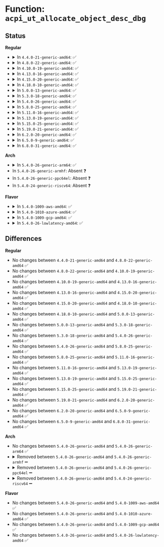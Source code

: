 # Function: <code>acpi_ut_allocate_object_desc_dbg</code>

## Status
<b>Regular</b>
<ul>
<li>
<details>
<summary>In <code>4.4.0-21-generic-amd64</code>: ✅</summary>

```c
void * acpi_ut_allocate_object_desc_dbg(const char * module_name, u32 line_number, u32 component_id)
```

```json
{
  "name": "acpi_ut_allocate_object_desc_dbg",
  "collision_type": "Unique Global",
  "inline_type": "No",
  "funcs": [
    {
      "addr": 18446744071583732136,
      "name": "acpi_ut_allocate_object_desc_dbg",
      "external": true,
      "loc": "drivers/acpi/acpica/utobject.c:382",
      "file": "drivers/acpi/acpica/utobject.c",
      "inline": "seen, unknown",
      "caller_inline": [],
      "caller_func": [
        "drivers/acpi/acpica/utobject.c:acpi_ut_create_internal_object_dbg",
        "drivers/acpi/acpica/utobject.c:acpi_ut_create_internal_object_dbg"
      ]
    }
  ],
  "symbols": [
    {
      "addr": 18446744071583732136,
      "name": "acpi_ut_allocate_object_desc_dbg",
      "section": ".text",
      "bind": "STB_GLOBAL",
      "size": 115
    }
  ]
}
```
</details>
</li>
<li>
<details>
<summary>In <code>4.8.0-22-generic-amd64</code>: ✅</summary>

```c
void * acpi_ut_allocate_object_desc_dbg(const char * module_name, u32 line_number, u32 component_id)
```

```json
{
  "name": "acpi_ut_allocate_object_desc_dbg",
  "collision_type": "Unique Global",
  "inline_type": "No",
  "funcs": [
    {
      "addr": 18446744071584056382,
      "name": "acpi_ut_allocate_object_desc_dbg",
      "external": true,
      "loc": "drivers/acpi/acpica/utobject.c:384",
      "file": "drivers/acpi/acpica/utobject.c",
      "inline": "seen, unknown",
      "caller_inline": [],
      "caller_func": [
        "drivers/acpi/acpica/utobject.c:acpi_ut_create_internal_object_dbg",
        "drivers/acpi/acpica/utobject.c:acpi_ut_create_internal_object_dbg"
      ]
    }
  ],
  "symbols": [
    {
      "addr": 18446744071584056382,
      "name": "acpi_ut_allocate_object_desc_dbg",
      "section": ".text",
      "bind": "STB_GLOBAL",
      "size": 115
    }
  ]
}
```
</details>
</li>
<li>
<details>
<summary>In <code>4.10.0-19-generic-amd64</code>: ✅</summary>

```c
void * acpi_ut_allocate_object_desc_dbg(const char * module_name, u32 line_number, u32 component_id)
```

```json
{
  "name": "acpi_ut_allocate_object_desc_dbg",
  "collision_type": "Unique Global",
  "inline_type": "No",
  "funcs": [
    {
      "addr": 18446744071584198220,
      "name": "acpi_ut_allocate_object_desc_dbg",
      "external": true,
      "loc": "drivers/acpi/acpica/utobject.c:384",
      "file": "drivers/acpi/acpica/utobject.c",
      "inline": "seen, unknown",
      "caller_inline": [],
      "caller_func": [
        "drivers/acpi/acpica/utobject.c:acpi_ut_create_internal_object_dbg",
        "drivers/acpi/acpica/utobject.c:acpi_ut_create_internal_object_dbg"
      ]
    }
  ],
  "symbols": [
    {
      "addr": 18446744071584198220,
      "name": "acpi_ut_allocate_object_desc_dbg",
      "section": ".text",
      "bind": "STB_GLOBAL",
      "size": 115
    }
  ]
}
```
</details>
</li>
<li>
<details>
<summary>In <code>4.13.0-16-generic-amd64</code>: ✅</summary>

```c
void * acpi_ut_allocate_object_desc_dbg(const char * module_name, u32 line_number, u32 component_id)
```

```json
{
  "name": "acpi_ut_allocate_object_desc_dbg",
  "collision_type": "Unique Global",
  "inline_type": "No",
  "funcs": [
    {
      "addr": 18446744071584265831,
      "name": "acpi_ut_allocate_object_desc_dbg",
      "external": true,
      "loc": "drivers/acpi/acpica/utobject.c:384",
      "file": "drivers/acpi/acpica/utobject.c",
      "inline": "seen, unknown",
      "caller_inline": [],
      "caller_func": [
        "drivers/acpi/acpica/utobject.c:acpi_ut_create_internal_object_dbg",
        "drivers/acpi/acpica/utobject.c:acpi_ut_create_internal_object_dbg"
      ]
    }
  ],
  "symbols": [
    {
      "addr": 18446744071584265831,
      "name": "acpi_ut_allocate_object_desc_dbg",
      "section": ".text",
      "bind": "STB_GLOBAL",
      "size": 115
    }
  ]
}
```
</details>
</li>
<li>
<details>
<summary>In <code>4.15.0-20-generic-amd64</code>: ✅</summary>

```c
void * acpi_ut_allocate_object_desc_dbg(const char * module_name, u32 line_number, u32 component_id)
```

```json
{
  "name": "acpi_ut_allocate_object_desc_dbg",
  "collision_type": "Unique Global",
  "inline_type": "No",
  "funcs": [
    {
      "addr": 18446744071584634537,
      "name": "acpi_ut_allocate_object_desc_dbg",
      "external": true,
      "loc": "drivers/acpi/acpica/utobject.c:384",
      "file": "drivers/acpi/acpica/utobject.c",
      "inline": "seen, unknown",
      "caller_inline": [],
      "caller_func": [
        "drivers/acpi/acpica/utobject.c:acpi_ut_create_internal_object_dbg",
        "drivers/acpi/acpica/utobject.c:acpi_ut_create_internal_object_dbg"
      ]
    }
  ],
  "symbols": [
    {
      "addr": 18446744071584634537,
      "name": "acpi_ut_allocate_object_desc_dbg",
      "section": ".text",
      "bind": "STB_GLOBAL",
      "size": 268
    }
  ]
}
```
</details>
</li>
<li>
<details>
<summary>In <code>4.18.0-10-generic-amd64</code>: ✅</summary>

```c
void * acpi_ut_allocate_object_desc_dbg(const char * module_name, u32 line_number, u32 component_id)
```

```json
{
  "name": "acpi_ut_allocate_object_desc_dbg",
  "collision_type": "Unique Global",
  "inline_type": "No",
  "funcs": [
    {
      "addr": 18446744071584860255,
      "name": "acpi_ut_allocate_object_desc_dbg",
      "external": true,
      "loc": "drivers/acpi/acpica/utobject.c:352",
      "file": "drivers/acpi/acpica/utobject.c",
      "inline": "seen, unknown",
      "caller_inline": [],
      "caller_func": [
        "drivers/acpi/acpica/utobject.c:acpi_ut_create_internal_object_dbg",
        "drivers/acpi/acpica/utobject.c:acpi_ut_create_internal_object_dbg"
      ]
    }
  ],
  "symbols": [
    {
      "addr": 18446744071584860255,
      "name": "acpi_ut_allocate_object_desc_dbg",
      "section": ".text",
      "bind": "STB_GLOBAL",
      "size": 268
    }
  ]
}
```
</details>
</li>
<li>
<details>
<summary>In <code>5.0.0-13-generic-amd64</code>: ✅</summary>

```c
void * acpi_ut_allocate_object_desc_dbg(const char * module_name, u32 line_number, u32 component_id)
```

```json
{
  "name": "acpi_ut_allocate_object_desc_dbg",
  "collision_type": "Unique Global",
  "inline_type": "No",
  "funcs": [
    {
      "addr": 18446744071584963749,
      "name": "acpi_ut_allocate_object_desc_dbg",
      "external": true,
      "loc": "drivers/acpi/acpica/utobject.c:352",
      "file": "drivers/acpi/acpica/utobject.c",
      "inline": "seen, unknown",
      "caller_inline": [],
      "caller_func": [
        "drivers/acpi/acpica/utobject.c:acpi_ut_create_internal_object_dbg",
        "drivers/acpi/acpica/utobject.c:acpi_ut_create_internal_object_dbg"
      ]
    }
  ],
  "symbols": [
    {
      "addr": 18446744071584963749,
      "name": "acpi_ut_allocate_object_desc_dbg",
      "section": ".text",
      "bind": "STB_GLOBAL",
      "size": 268
    }
  ]
}
```
</details>
</li>
<li>
<details>
<summary>In <code>5.3.0-18-generic-amd64</code>: ✅</summary>

```c
void * acpi_ut_allocate_object_desc_dbg(const char * module_name, u32 line_number, u32 component_id)
```

```json
{
  "name": "acpi_ut_allocate_object_desc_dbg",
  "collision_type": "Unique Global",
  "inline_type": "No",
  "funcs": [
    {
      "addr": 18446744071585166919,
      "name": "acpi_ut_allocate_object_desc_dbg",
      "external": true,
      "loc": "drivers/acpi/acpica/utobject.c:352",
      "file": "drivers/acpi/acpica/utobject.c",
      "inline": "seen, unknown",
      "caller_inline": [],
      "caller_func": [
        "drivers/acpi/acpica/utobject.c:acpi_ut_create_internal_object_dbg",
        "drivers/acpi/acpica/utobject.c:acpi_ut_create_internal_object_dbg"
      ]
    }
  ],
  "symbols": [
    {
      "addr": 18446744071585166919,
      "name": "acpi_ut_allocate_object_desc_dbg",
      "section": ".text",
      "bind": "STB_GLOBAL",
      "size": 270
    }
  ]
}
```
</details>
</li>
<li>
<details>
<summary>In <code>5.4.0-26-generic-amd64</code>: ✅</summary>

```c
void * acpi_ut_allocate_object_desc_dbg(const char * module_name, u32 line_number, u32 component_id)
```

```json
{
  "name": "acpi_ut_allocate_object_desc_dbg",
  "collision_type": "Unique Global",
  "inline_type": "No",
  "funcs": [
    {
      "addr": 18446744071585303266,
      "name": "acpi_ut_allocate_object_desc_dbg",
      "external": true,
      "loc": "drivers/acpi/acpica/utobject.c:352",
      "file": "drivers/acpi/acpica/utobject.c",
      "inline": "seen, unknown",
      "caller_inline": [],
      "caller_func": [
        "drivers/acpi/acpica/utobject.c:acpi_ut_create_internal_object_dbg",
        "drivers/acpi/acpica/utobject.c:acpi_ut_create_internal_object_dbg"
      ]
    }
  ],
  "symbols": [
    {
      "addr": 18446744071585303266,
      "name": "acpi_ut_allocate_object_desc_dbg",
      "section": ".text",
      "bind": "STB_GLOBAL",
      "size": 270
    }
  ]
}
```
</details>
</li>
<li>
<details>
<summary>In <code>5.8.0-25-generic-amd64</code>: ✅</summary>

```c
void * acpi_ut_allocate_object_desc_dbg(const char * module_name, u32 line_number, u32 component_id)
```

```json
{
  "name": "acpi_ut_allocate_object_desc_dbg",
  "collision_type": "Unique Global",
  "inline_type": "No",
  "funcs": [
    {
      "addr": 18446744071586009995,
      "name": "acpi_ut_allocate_object_desc_dbg",
      "external": true,
      "loc": "drivers/acpi/acpica/utobject.c:352",
      "file": "drivers/acpi/acpica/utobject.c",
      "inline": "seen, unknown",
      "caller_inline": [],
      "caller_func": [
        "drivers/acpi/acpica/utobject.c:acpi_ut_create_internal_object_dbg",
        "drivers/acpi/acpica/utobject.c:acpi_ut_create_internal_object_dbg"
      ]
    }
  ],
  "symbols": [
    {
      "addr": 18446744071586009995,
      "name": "acpi_ut_allocate_object_desc_dbg",
      "section": ".text",
      "bind": "STB_GLOBAL",
      "size": 270
    }
  ]
}
```
</details>
</li>
<li>
<details>
<summary>In <code>5.11.0-16-generic-amd64</code>: ✅</summary>

```c
void * acpi_ut_allocate_object_desc_dbg(const char * module_name, u32 line_number, u32 component_id)
```

```json
{
  "name": "acpi_ut_allocate_object_desc_dbg",
  "collision_type": "Unique Global",
  "inline_type": "No",
  "funcs": [
    {
      "addr": 18446744071586132807,
      "name": "acpi_ut_allocate_object_desc_dbg",
      "external": true,
      "loc": "drivers/acpi/acpica/utobject.c:352",
      "file": "drivers/acpi/acpica/utobject.c",
      "inline": "seen, unknown",
      "caller_inline": [],
      "caller_func": [
        "drivers/acpi/acpica/utobject.c:acpi_ut_create_internal_object_dbg",
        "drivers/acpi/acpica/utobject.c:acpi_ut_create_internal_object_dbg"
      ]
    }
  ],
  "symbols": [
    {
      "addr": 18446744071586132807,
      "name": "acpi_ut_allocate_object_desc_dbg",
      "section": ".text",
      "bind": "STB_GLOBAL",
      "size": 270
    }
  ]
}
```
</details>
</li>
<li>
<details>
<summary>In <code>5.13.0-19-generic-amd64</code>: ✅</summary>

```c
void * acpi_ut_allocate_object_desc_dbg(const char * module_name, u32 line_number, u32 component_id)
```

```json
{
  "name": "acpi_ut_allocate_object_desc_dbg",
  "collision_type": "Unique Global",
  "inline_type": "No",
  "funcs": [
    {
      "addr": 18446744071586009350,
      "name": "acpi_ut_allocate_object_desc_dbg",
      "external": true,
      "loc": "drivers/acpi/acpica/utobject.c:352",
      "file": "drivers/acpi/acpica/utobject.c",
      "inline": "seen, unknown",
      "caller_inline": [],
      "caller_func": [
        "drivers/acpi/acpica/utobject.c:acpi_ut_create_internal_object_dbg",
        "drivers/acpi/acpica/utobject.c:acpi_ut_create_internal_object_dbg"
      ]
    }
  ],
  "symbols": [
    {
      "addr": 18446744071586009350,
      "name": "acpi_ut_allocate_object_desc_dbg",
      "section": ".text",
      "bind": "STB_GLOBAL",
      "size": 270
    }
  ]
}
```
</details>
</li>
<li>
<details>
<summary>In <code>5.15.0-25-generic-amd64</code>: ✅</summary>

```c
void * acpi_ut_allocate_object_desc_dbg(const char * module_name, u32 line_number, u32 component_id)
```

```json
{
  "name": "acpi_ut_allocate_object_desc_dbg",
  "collision_type": "Unique Global",
  "inline_type": "No",
  "funcs": [
    {
      "addr": 18446744071586499373,
      "name": "acpi_ut_allocate_object_desc_dbg",
      "external": true,
      "loc": "drivers/acpi/acpica/utobject.c:352",
      "file": "drivers/acpi/acpica/utobject.c",
      "inline": "seen, unknown",
      "caller_inline": [],
      "caller_func": [
        "drivers/acpi/acpica/utobject.c:acpi_ut_create_internal_object_dbg",
        "drivers/acpi/acpica/utobject.c:acpi_ut_create_internal_object_dbg"
      ]
    }
  ],
  "symbols": [
    {
      "addr": 18446744071586499373,
      "name": "acpi_ut_allocate_object_desc_dbg",
      "section": ".text",
      "bind": "STB_GLOBAL",
      "size": 270
    }
  ]
}
```
</details>
</li>
<li>
<details>
<summary>In <code>5.19.0-21-generic-amd64</code>: ✅</summary>

```c
void * acpi_ut_allocate_object_desc_dbg(const char * module_name, u32 line_number, u32 component_id)
```

```json
{
  "name": "acpi_ut_allocate_object_desc_dbg",
  "collision_type": "Unique Global",
  "inline_type": "No",
  "funcs": [
    {
      "addr": 18446744071587754563,
      "name": "acpi_ut_allocate_object_desc_dbg",
      "external": true,
      "loc": "drivers/acpi/acpica/utobject.c:352",
      "file": "drivers/acpi/acpica/utobject.c",
      "inline": "seen, unknown",
      "caller_inline": [],
      "caller_func": [
        "drivers/acpi/acpica/utobject.c:acpi_ut_create_internal_object_dbg",
        "drivers/acpi/acpica/utobject.c:acpi_ut_create_internal_object_dbg"
      ]
    }
  ],
  "symbols": [
    {
      "addr": 18446744071587754563,
      "name": "acpi_ut_allocate_object_desc_dbg",
      "section": ".text",
      "bind": "STB_GLOBAL",
      "size": 284
    }
  ]
}
```
</details>
</li>
<li>
<details>
<summary>In <code>6.2.0-20-generic-amd64</code>: ✅</summary>

```c
void * acpi_ut_allocate_object_desc_dbg(const char * module_name, u32 line_number, u32 component_id)
```

```json
{
  "name": "acpi_ut_allocate_object_desc_dbg",
  "collision_type": "Unique Global",
  "inline_type": "No",
  "funcs": [
    {
      "addr": 18446744071589081360,
      "name": "acpi_ut_allocate_object_desc_dbg",
      "external": true,
      "loc": "drivers/acpi/acpica/utobject.c:352",
      "file": "drivers/acpi/acpica/utobject.c",
      "inline": "seen, unknown",
      "caller_inline": [],
      "caller_func": [
        "drivers/acpi/acpica/utobject.c:acpi_ut_create_internal_object_dbg",
        "drivers/acpi/acpica/utobject.c:acpi_ut_create_internal_object_dbg"
      ]
    }
  ],
  "symbols": [
    {
      "addr": 18446744071589081360,
      "name": "acpi_ut_allocate_object_desc_dbg",
      "section": ".text",
      "bind": "STB_GLOBAL",
      "size": 295
    }
  ]
}
```
</details>
</li>
<li>
<details>
<summary>In <code>6.5.0-9-generic-amd64</code>: ✅</summary>

```c
void * acpi_ut_allocate_object_desc_dbg(const char * module_name, u32 line_number, u32 component_id)
```

```json
{
  "name": "acpi_ut_allocate_object_desc_dbg",
  "collision_type": "Unique Global",
  "inline_type": "No",
  "funcs": [
    {
      "addr": 18446744071589373104,
      "name": "acpi_ut_allocate_object_desc_dbg",
      "external": true,
      "loc": "drivers/acpi/acpica/utobject.c:352",
      "file": "drivers/acpi/acpica/utobject.c",
      "inline": "seen, unknown",
      "caller_inline": [],
      "caller_func": [
        "drivers/acpi/acpica/utobject.c:acpi_ut_create_internal_object_dbg",
        "drivers/acpi/acpica/utobject.c:acpi_ut_create_internal_object_dbg"
      ]
    }
  ],
  "symbols": [
    {
      "addr": 18446744071589373104,
      "name": "acpi_ut_allocate_object_desc_dbg",
      "section": ".text",
      "bind": "STB_GLOBAL",
      "size": 295
    }
  ]
}
```
</details>
</li>
<li>
<details>
<summary>In <code>6.8.0-31-generic-amd64</code>: ✅</summary>

```c
void * acpi_ut_allocate_object_desc_dbg(const char * module_name, u32 line_number, u32 component_id)
```

```json
{
  "name": "acpi_ut_allocate_object_desc_dbg",
  "collision_type": "Unique Global",
  "inline_type": "No",
  "funcs": [
    {
      "addr": 18446744071589680208,
      "name": "acpi_ut_allocate_object_desc_dbg",
      "external": true,
      "loc": "drivers/acpi/acpica/utobject.c:352",
      "file": "drivers/acpi/acpica/utobject.c",
      "inline": "seen, unknown",
      "caller_inline": [],
      "caller_func": [
        "drivers/acpi/acpica/utobject.c:acpi_ut_create_internal_object_dbg",
        "drivers/acpi/acpica/utobject.c:acpi_ut_create_internal_object_dbg"
      ]
    }
  ],
  "symbols": [
    {
      "addr": 18446744071589680208,
      "name": "acpi_ut_allocate_object_desc_dbg",
      "section": ".text",
      "bind": "STB_GLOBAL",
      "size": 295
    }
  ]
}
```
</details>
</li>
</ul>
<b>Arch</b>
<ul>
<li>
<details>
<summary>In <code>5.4.0-26-generic-arm64</code>: ✅</summary>

```c
void * acpi_ut_allocate_object_desc_dbg(const char * module_name, u32 line_number, u32 component_id)
```

```json
{
  "name": "acpi_ut_allocate_object_desc_dbg",
  "collision_type": "Unique Global",
  "inline_type": "No",
  "funcs": [
    {
      "addr": 18446603336497616288,
      "name": "acpi_ut_allocate_object_desc_dbg",
      "external": true,
      "loc": "drivers/acpi/acpica/utobject.c:352",
      "file": "drivers/acpi/acpica/utobject.c",
      "inline": "seen, unknown",
      "caller_inline": [],
      "caller_func": [
        "drivers/acpi/acpica/utobject.c:acpi_ut_create_internal_object_dbg",
        "drivers/acpi/acpica/utobject.c:acpi_ut_create_internal_object_dbg"
      ]
    }
  ],
  "symbols": [
    {
      "addr": 18446603336497616288,
      "name": "acpi_ut_allocate_object_desc_dbg",
      "section": ".text",
      "bind": "STB_GLOBAL",
      "size": 136
    }
  ]
}
```
</details>
</li>
<li>
In <code>5.4.0-26-generic-armhf</code>: Absent ❓
</li>
<li>
In <code>5.4.0-26-generic-ppc64el</code>: Absent ❓
</li>
<li>
In <code>5.4.0-24-generic-riscv64</code>: Absent ❓
</li>
</ul>
<b>Flavor</b>
<ul>
<li>
<details>
<summary>In <code>5.4.0-1009-aws-amd64</code>: ✅</summary>

```c
void * acpi_ut_allocate_object_desc_dbg(const char * module_name, u32 line_number, u32 component_id)
```

```json
{
  "name": "acpi_ut_allocate_object_desc_dbg",
  "collision_type": "Unique Global",
  "inline_type": "No",
  "funcs": [
    {
      "addr": 18446744071585137737,
      "name": "acpi_ut_allocate_object_desc_dbg",
      "external": true,
      "loc": "drivers/acpi/acpica/utobject.c:352",
      "file": "drivers/acpi/acpica/utobject.c",
      "inline": "seen, unknown",
      "caller_inline": [],
      "caller_func": [
        "drivers/acpi/acpica/utobject.c:acpi_ut_create_internal_object_dbg",
        "drivers/acpi/acpica/utobject.c:acpi_ut_create_internal_object_dbg"
      ]
    }
  ],
  "symbols": [
    {
      "addr": 18446744071585137737,
      "name": "acpi_ut_allocate_object_desc_dbg",
      "section": ".text",
      "bind": "STB_GLOBAL",
      "size": 117
    }
  ]
}
```
</details>
</li>
<li>
<details>
<summary>In <code>5.4.0-1010-azure-amd64</code>: ✅</summary>

```c
void * acpi_ut_allocate_object_desc_dbg(const char * module_name, u32 line_number, u32 component_id)
```

```json
{
  "name": "acpi_ut_allocate_object_desc_dbg",
  "collision_type": "Unique Global",
  "inline_type": "No",
  "funcs": [
    {
      "addr": 18446744071585052952,
      "name": "acpi_ut_allocate_object_desc_dbg",
      "external": true,
      "loc": "drivers/acpi/acpica/utobject.c:352",
      "file": "drivers/acpi/acpica/utobject.c",
      "inline": "seen, unknown",
      "caller_inline": [],
      "caller_func": [
        "drivers/acpi/acpica/utobject.c:acpi_ut_create_internal_object_dbg",
        "drivers/acpi/acpica/utobject.c:acpi_ut_create_internal_object_dbg"
      ]
    }
  ],
  "symbols": [
    {
      "addr": 18446744071585052952,
      "name": "acpi_ut_allocate_object_desc_dbg",
      "section": ".text",
      "bind": "STB_GLOBAL",
      "size": 107
    }
  ]
}
```
</details>
</li>
<li>
<details>
<summary>In <code>5.4.0-1009-gcp-amd64</code>: ✅</summary>

```c
void * acpi_ut_allocate_object_desc_dbg(const char * module_name, u32 line_number, u32 component_id)
```

```json
{
  "name": "acpi_ut_allocate_object_desc_dbg",
  "collision_type": "Unique Global",
  "inline_type": "No",
  "funcs": [
    {
      "addr": 18446744071585254850,
      "name": "acpi_ut_allocate_object_desc_dbg",
      "external": true,
      "loc": "drivers/acpi/acpica/utobject.c:352",
      "file": "drivers/acpi/acpica/utobject.c",
      "inline": "seen, unknown",
      "caller_inline": [],
      "caller_func": [
        "drivers/acpi/acpica/utobject.c:acpi_ut_create_internal_object_dbg",
        "drivers/acpi/acpica/utobject.c:acpi_ut_create_internal_object_dbg"
      ]
    }
  ],
  "symbols": [
    {
      "addr": 18446744071585254850,
      "name": "acpi_ut_allocate_object_desc_dbg",
      "section": ".text",
      "bind": "STB_GLOBAL",
      "size": 270
    }
  ]
}
```
</details>
</li>
<li>
<details>
<summary>In <code>5.4.0-26-lowlatency-amd64</code>: ✅</summary>

```c
void * acpi_ut_allocate_object_desc_dbg(const char * module_name, u32 line_number, u32 component_id)
```

```json
{
  "name": "acpi_ut_allocate_object_desc_dbg",
  "collision_type": "Unique Global",
  "inline_type": "No",
  "funcs": [
    {
      "addr": 18446744071585361010,
      "name": "acpi_ut_allocate_object_desc_dbg",
      "external": true,
      "loc": "drivers/acpi/acpica/utobject.c:352",
      "file": "drivers/acpi/acpica/utobject.c",
      "inline": "seen, unknown",
      "caller_inline": [],
      "caller_func": [
        "drivers/acpi/acpica/utobject.c:acpi_ut_create_internal_object_dbg",
        "drivers/acpi/acpica/utobject.c:acpi_ut_create_internal_object_dbg"
      ]
    }
  ],
  "symbols": [
    {
      "addr": 18446744071585361010,
      "name": "acpi_ut_allocate_object_desc_dbg",
      "section": ".text",
      "bind": "STB_GLOBAL",
      "size": 270
    }
  ]
}
```
</details>
</li>
</ul>

## Differences
<b>Regular</b>
<ul>
<li>
No changes between <code>4.4.0-21-generic-amd64</code> and <code>4.8.0-22-generic-amd64</code> ✅
</li>
<li>
No changes between <code>4.8.0-22-generic-amd64</code> and <code>4.10.0-19-generic-amd64</code> ✅
</li>
<li>
No changes between <code>4.10.0-19-generic-amd64</code> and <code>4.13.0-16-generic-amd64</code> ✅
</li>
<li>
No changes between <code>4.13.0-16-generic-amd64</code> and <code>4.15.0-20-generic-amd64</code> ✅
</li>
<li>
No changes between <code>4.15.0-20-generic-amd64</code> and <code>4.18.0-10-generic-amd64</code> ✅
</li>
<li>
No changes between <code>4.18.0-10-generic-amd64</code> and <code>5.0.0-13-generic-amd64</code> ✅
</li>
<li>
No changes between <code>5.0.0-13-generic-amd64</code> and <code>5.3.0-18-generic-amd64</code> ✅
</li>
<li>
No changes between <code>5.3.0-18-generic-amd64</code> and <code>5.4.0-26-generic-amd64</code> ✅
</li>
<li>
No changes between <code>5.4.0-26-generic-amd64</code> and <code>5.8.0-25-generic-amd64</code> ✅
</li>
<li>
No changes between <code>5.8.0-25-generic-amd64</code> and <code>5.11.0-16-generic-amd64</code> ✅
</li>
<li>
No changes between <code>5.11.0-16-generic-amd64</code> and <code>5.13.0-19-generic-amd64</code> ✅
</li>
<li>
No changes between <code>5.13.0-19-generic-amd64</code> and <code>5.15.0-25-generic-amd64</code> ✅
</li>
<li>
No changes between <code>5.15.0-25-generic-amd64</code> and <code>5.19.0-21-generic-amd64</code> ✅
</li>
<li>
No changes between <code>5.19.0-21-generic-amd64</code> and <code>6.2.0-20-generic-amd64</code> ✅
</li>
<li>
No changes between <code>6.2.0-20-generic-amd64</code> and <code>6.5.0-9-generic-amd64</code> ✅
</li>
<li>
No changes between <code>6.5.0-9-generic-amd64</code> and <code>6.8.0-31-generic-amd64</code> ✅
</li>
</ul>
<b>Arch</b>
<ul>
<li>
No changes between <code>5.4.0-26-generic-amd64</code> and <code>5.4.0-26-generic-arm64</code> ✅
</li>
<li>
<details>
<summary>Removed between <code>5.4.0-26-generic-amd64</code> and <code>5.4.0-26-generic-armhf</code> ➖</summary>

```c
void * acpi_ut_allocate_object_desc_dbg(const char * module_name, u32 line_number, u32 component_id)
```
</details>
</li>
<li>
<details>
<summary>Removed between <code>5.4.0-26-generic-amd64</code> and <code>5.4.0-26-generic-ppc64el</code> ➖</summary>

```c
void * acpi_ut_allocate_object_desc_dbg(const char * module_name, u32 line_number, u32 component_id)
```
</details>
</li>
<li>
<details>
<summary>Removed between <code>5.4.0-26-generic-amd64</code> and <code>5.4.0-24-generic-riscv64</code> ➖</summary>

```c
void * acpi_ut_allocate_object_desc_dbg(const char * module_name, u32 line_number, u32 component_id)
```
</details>
</li>
</ul>
<b>Flavor</b>
<ul>
<li>
No changes between <code>5.4.0-26-generic-amd64</code> and <code>5.4.0-1009-aws-amd64</code> ✅
</li>
<li>
No changes between <code>5.4.0-26-generic-amd64</code> and <code>5.4.0-1010-azure-amd64</code> ✅
</li>
<li>
No changes between <code>5.4.0-26-generic-amd64</code> and <code>5.4.0-1009-gcp-amd64</code> ✅
</li>
<li>
No changes between <code>5.4.0-26-generic-amd64</code> and <code>5.4.0-26-lowlatency-amd64</code> ✅
</li>
</ul>
